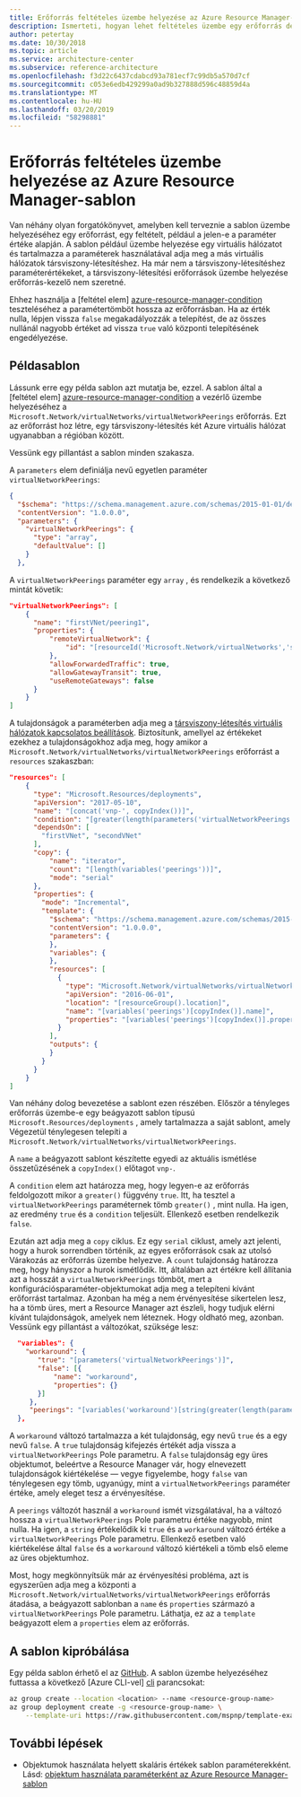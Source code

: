 ```yaml
---
title: Erőforrás feltételes üzembe helyezése az Azure Resource Manager-sablon
description: Ismerteti, hogyan lehet feltételes üzembe egy erőforrás dependending paraméter értékét az Azure Resource Manager-sablonok bővítése.
author: petertay
ms.date: 10/30/2018
ms.topic: article
ms.service: architecture-center
ms.subservice: reference-architecture
ms.openlocfilehash: f3d22c6437cdabcd93a781ecf7c99db5a570d7cf
ms.sourcegitcommit: c053e6edb429299a0ad9b327888d596c48859d4a
ms.translationtype: MT
ms.contentlocale: hu-HU
ms.lasthandoff: 03/20/2019
ms.locfileid: "58298881"
---
```

# <a name="conditionally-deploy-a-resource-in-an-azure-resource-manager-template"></a>Erőforrás feltételes üzembe helyezése az Azure Resource Manager-sablon

Van néhány olyan forgatókönyvet, amelyben kell terveznie a sablon üzembe helyezéséhez egy erőforrást, egy feltételt, például a jelen-e a paraméter értéke alapján. A sablon például üzembe helyezése egy virtuális hálózatot és tartalmazza a paraméterek használatával adja meg a más virtuális hálózatok társviszony-létesítéshez. Ha már nem a társviszony-létesítéshez paraméterértékeket, a társviszony-létesítési erőforrások üzembe helyezése erőforrás-kezelő nem szeretné.

Ehhez használja a [feltétel elem] [ azure-resource-manager-condition] teszteléséhez a paramétertömböt hossza az erőforrásban. Ha az érték nulla, lépjen vissza `false` megakadályozzák a telepítést, de az összes nullánál nagyobb értéket ad vissza `true` való központi telepítésének engedélyezése.

## <a name="example-template"></a>Példasablon

Lássunk erre egy példa sablon azt mutatja be, ezzel. A sablon által a [feltétel elem] [ azure-resource-manager-condition] a vezérlő üzembe helyezéséhez a `Microsoft.Network/virtualNetworks/virtualNetworkPeerings` erőforrás. Ezt az erőforrást hoz létre, egy társviszony-létesítés két Azure virtuális hálózat ugyanabban a régióban között.

Vessünk egy pillantást a sablon minden szakasza.

A `parameters` elem definiálja nevű egyetlen paraméter `virtualNetworkPeerings`:

```json
{
  "$schema": "https://schema.management.azure.com/schemas/2015-01-01/deploymentTemplate.json#",
  "contentVersion": "1.0.0.0",
  "parameters": {
    "virtualNetworkPeerings": {
      "type": "array",
      "defaultValue": []
    }
  },
```

A `virtualNetworkPeerings` paraméter egy `array` , és rendelkezik a következő mintát követik:

```json
"virtualNetworkPeerings": [
    {
      "name": "firstVNet/peering1",
      "properties": {
          "remoteVirtualNetwork": {
              "id": "[resourceId('Microsoft.Network/virtualNetworks','secondVNet')]"
          },
          "allowForwardedTraffic": true,
          "allowGatewayTransit": true,
          "useRemoteGateways": false
      }
    }
]
```

A tulajdonságok a paraméterben adja meg a [társviszony-létesítés virtuális hálózatok kapcsolatos beállítások][vnet-peering-resource-schema]. Biztosítunk, amellyel az értékeket ezekhez a tulajdonságokhoz adja meg, hogy amikor a `Microsoft.Network/virtualNetworks/virtualNetworkPeerings` erőforrást a `resources` szakaszban:

```json
"resources": [
    {
      "type": "Microsoft.Resources/deployments",
      "apiVersion": "2017-05-10",
      "name": "[concat('vnp-', copyIndex())]",
      "condition": "[greater(length(parameters('virtualNetworkPeerings')), 0)]",
      "dependsOn": [
        "firstVNet", "secondVNet"
      ],
      "copy": {
          "name": "iterator",
          "count": "[length(variables('peerings'))]",
          "mode": "serial"
      },
      "properties": {
        "mode": "Incremental",
        "template": {
          "$schema": "https://schema.management.azure.com/schemas/2015-01-01/deploymentTemplate.json#",
          "contentVersion": "1.0.0.0",
          "parameters": {
          },
          "variables": {
          },
          "resources": [
            {
              "type": "Microsoft.Network/virtualNetworks/virtualNetworkPeerings",
              "apiVersion": "2016-06-01",
              "location": "[resourceGroup().location]",
              "name": "[variables('peerings')[copyIndex()].name]",
              "properties": "[variables('peerings')[copyIndex()].properties]"
            }
          ],
          "outputs": {
          }
        }
      }
    }
]
```

Van néhány dolog bevezetése a sablont ezen részében. Először a tényleges erőforrás üzembe-e egy beágyazott sablon típusú `Microsoft.Resources/deployments` , amely tartalmazza a saját sablont, amely Végezetül ténylegesen telepíti a `Microsoft.Network/virtualNetworks/virtualNetworkPeerings`.

A `name` a beágyazott sablont készítette egyedi az aktuális ismétlése összetűzésének a `copyIndex()` előtagot `vnp-`.

A `condition` elem azt határozza meg, hogy legyen-e az erőforrás feldolgozott mikor a `greater()` függvény `true`. Itt, ha tesztel a `virtualNetworkPeerings` paraméternek tömb `greater()` , mint nulla. Ha igen, az eredmény `true` és a `condition` teljesült. Ellenkező esetben rendelkezik `false`.

Ezután azt adja meg a `copy` ciklus. Ez egy `serial` ciklust, amely azt jelenti, hogy a hurok sorrendben történik, az egyes erőforrások csak az utolsó Várakozás az erőforrás üzembe helyezve. A `count` tulajdonság határozza meg, hogy hányszor a hurok ismétlődik. Itt, általában azt értékre kell állítania azt a hosszát a `virtualNetworkPeerings` tömböt, mert a konfigurációsparaméter-objektumokat adja meg a telepíteni kívánt erőforrást tartalmaz. Azonban ha még a nem érvényesítése sikertelen lesz, ha a tömb üres, mert a Resource Manager azt észleli, hogy tudjuk elérni kívánt tulajdonságok, amelyek nem léteznek. Hogy oldható meg, azonban. Vessünk egy pillantást a változókat, szüksége lesz:

```json
  "variables": {
    "workaround": {
       "true": "[parameters('virtualNetworkPeerings')]",
       "false": [{
           "name": "workaround",
           "properties": {}
       }]
     },
     "peerings": "[variables('workaround')[string(greater(length(parameters('virtualNetworkPeerings')), 0))]]"
  },
```

A `workaround` változó tartalmazza a két tulajdonság, egy nevű `true` és a egy nevű `false`. A `true` tulajdonság kifejezés értékét adja vissza a `virtualNetworkPeerings` Pole parametru. A `false` tulajdonság egy üres objektumot, beleértve a Resource Manager vár, hogy elnevezett tulajdonságok kiértékelése &mdash; vegye figyelembe, hogy `false` van ténylegesen egy tömb, ugyanúgy, mint a `virtualNetworkPeerings` paraméter értéke, amely eleget tesz a érvényesítése.

A `peerings` változót használ a `workaround` ismét vizsgálatával, ha a változó hossza a `virtualNetworkPeerings` Pole parametru értéke nagyobb, mint nulla. Ha igen, a `string` értékelődik ki `true` és a `workaround` változó értéke a `virtualNetworkPeerings` Pole parametru. Ellenkező esetben való kiértékelése által `false` és a `workaround` változó kiértékeli a tömb első eleme az üres objektumhoz.

Most, hogy megkönnyítsük már az érvényesítési probléma, azt is egyszerűen adja meg a központi a `Microsoft.Network/virtualNetworks/virtualNetworkPeerings` erőforrás átadása, a beágyazott sablonban a `name` és `properties` származó a `virtualNetworkPeerings` Pole parametru. Láthatja, ez az a `template` beágyazott elem a `properties` elem az erőforrás.

## <a name="try-the-template"></a>A sablon kipróbálása

Egy példa sablon érhető el az [GitHub][github]. A sablon üzembe helyezéséhez futtassa a következő [Azure CLI-vel] [ cli] parancsokat:

```bash
az group create --location <location> --name <resource-group-name>
az group deployment create -g <resource-group-name> \
    --template-uri https://raw.githubusercontent.com/mspnp/template-examples/master/example2-conditional/deploy.json
```

## <a name="next-steps"></a>További lépések

* Objektumok használata helyett skaláris értékek sablon paraméterekként. Lásd: [objektum használata paraméterként az Azure Resource Manager-sablon](./objects-as-parameters.md)

<!-- links -->
[azure-resource-manager-condition]: /azure/azure-resource-manager/resource-manager-templates-resources#condition
[azure-resource-manager-variable]: /azure/azure-resource-manager/resource-group-authoring-templates#variables
[vnet-peering-resource-schema]: /azure/templates/microsoft.network/virtualnetworks/virtualnetworkpeerings
[cli]: /cli/azure/?view=azure-cli-latest
[github]: https://github.com/mspnp/template-examples

